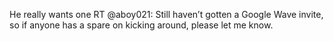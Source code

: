 <!--
id: 214529159
link: http://kevinisom.info/post/214529159/he-really-wants-one-rt-aboy021-still-havent
slug: he-really-wants-one-rt-aboy021-still-havent
date: Fri Oct 16 2009 21:00:01 GMT+1300 (NZDT)
raw: {"blog_name":"kevinisom","id":214529159,"post_url":"http://kevinisom.info/post/214529159/he-really-wants-one-rt-aboy021-still-havent","slug":"he-really-wants-one-rt-aboy021-still-havent","type":"text","date":"2009-10-16 08:00:01 GMT","timestamp":1255680001,"state":"published","format":"html","reblog_key":"2zTAMHkH","tags":[],"short_url":"http://tmblr.co/Zw68YyCoNI7","highlighted":[],"feed_item":"http://twitter.com/kev_nz/statuses/4910327423","from_feed_id":"650289","note_count":0,"title":null,"body":"<p>He really wants one RT @aboy021: Still haven&#8217;t gotten a Google Wave invite, so if anyone has a spare on kicking around, please let me know.</p>"}
publish: 2009-10-016
tags: 
title: null
-->


He really wants one RT @aboy021: Still haven’t gotten a Google Wave
invite, so if anyone has a spare on kicking around, please let me know.


